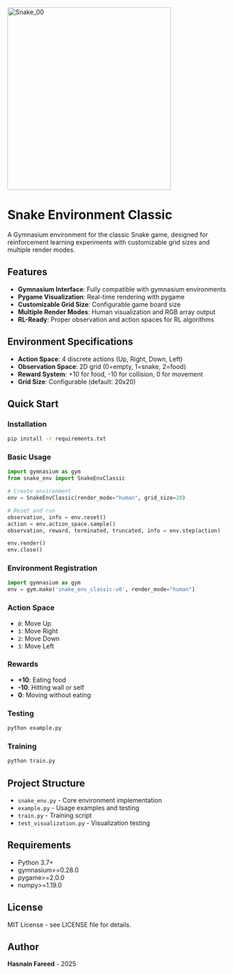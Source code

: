 
<img width="368" height="411" alt="Snake_00" src="https://github.com/user-attachments/assets/1c5367a0-0cb4-43d2-8197-437ea5c5b09b" />


# Snake Environment Classic

A Gymnasium environment for the classic Snake game, designed for reinforcement learning experiments with customizable grid sizes and multiple render modes.

## Features

- **Gymnasium Interface**: Fully compatible with gymnasium environments
- **Pygame Visualization**: Real-time rendering with pygame
- **Customizable Grid Size**: Configurable game board size
- **Multiple Render Modes**: Human visualization and RGB array output
- **RL-Ready**: Proper observation and action spaces for RL algorithms

## Environment Specifications

- **Action Space**: 4 discrete actions (Up, Right, Down, Left)
- **Observation Space**: 2D grid (0=empty, 1=snake, 2=food)
- **Reward System**: +10 for food, -10 for collision, 0 for movement
- **Grid Size**: Configurable (default: 20x20)

## Quick Start

### Installation
```bash
pip install -r requirements.txt
```

### Basic Usage
```python
import gymnasium as gym
from snake_env import SnakeEnvClassic

# Create environment
env = SnakeEnvClassic(render_mode="human", grid_size=20)

# Reset and run
observation, info = env.reset()
action = env.action_space.sample()
observation, reward, terminated, truncated, info = env.step(action)

env.render()
env.close()
```

### Environment Registration
```python
import gymnasium as gym
env = gym.make('snake_env_classic-v0', render_mode="human")
```

### Action Space

- `0`: Move Up
- `1`: Move Right  
- `2`: Move Down
- `3`: Move Left

### Rewards

- **+10**: Eating food
- **-10**: Hitting wall or self
- **0**: Moving without eating

### Testing
```bash
python example.py
```

### Training
```bash
python train.py
```

## Project Structure

- `snake_env.py` - Core environment implementation
- `example.py` - Usage examples and testing
- `train.py` - Training script
- `test_visualization.py` - Visualization testing

## Requirements

- Python 3.7+
- gymnasium>=0.28.0
- pygame>=2.0.0
- numpy>=1.19.0

## License

MIT License - see LICENSE file for details.

## Author

**Hasnain Fareed** - 2025 
